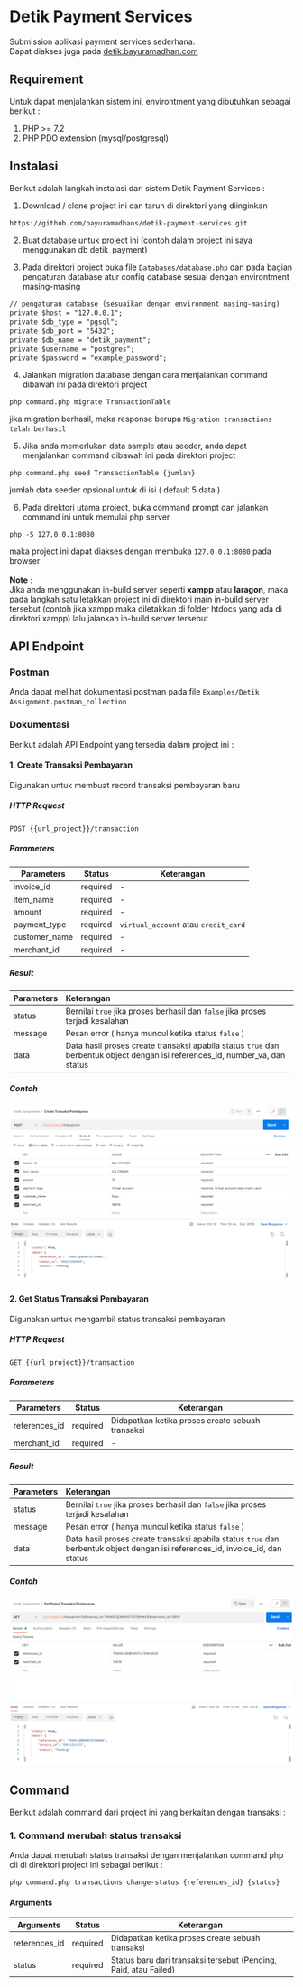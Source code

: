 # Detik Payment Services
Submission aplikasi payment services sederhana.<br>
Dapat diakses juga pada [detik.bayuramadhan.com](https://detik.bayuramadhan.com)

## Requirement
Untuk dapat menjalankan sistem ini, environtment yang dibutuhkan sebagai berikut :
1. PHP >= 7.2
2. PHP PDO extension (mysql/postgresql)

## Instalasi
Berikut adalah langkah instalasi dari sistem Detik Payment Services :
1. Download / clone project ini dan taruh di direktori yang diinginkan
```
https://github.com/bayuramadhans/detik-payment-services.git
```
2. Buat database untuk project ini (contoh dalam project ini saya menggunakan db detik_payment)

3. Pada direktori project buka file `Databases/database.php` dan pada bagian 
pengaturan database atur config database sesuai dengan environtment masing-masing
```
// pengaturan database (sesuaikan dengan environment masing-masing)
private $host = "127.0.0.1";
private $db_type = "pgsql";
private $db_port = "5432";
private $db_name = "detik_payment";
private $username = "postgres";
private $password = "example_password";
```

4. Jalankan migration database dengan cara menjalankan command dibawah ini pada direktori project
```
php command.php migrate TransactionTable
```
jika migration berhasil, maka response berupa `Migration transactions telah berhasil`

5. Jika anda memerlukan data sample atau seeder, anda dapat menjalankan command dibawah ini pada direktori project
```
php command.php seed TransactionTable {jumlah}
```
jumlah data seeder opsional untuk di isi ( default 5 data )

6. Pada direktori utama project, buka command prompt dan jalankan command ini untuk memulai php server
```
php -S 127.0.0.1:8080
```
maka project ini dapat diakses dengan membuka `127.0.0.1:8080` pada browser
<br><br>
<b>Note</b> : <br>
Jika anda menggunakan in-build server seperti <b>xampp</b> atau <b>laragon</b>, maka pada langkah satu letakkan project ini di direktori main in-build server tersebut (contoh jika xampp maka diletakkan di folder htdocs yang ada di direktori xampp) lalu jalankan in-build server tersebut 

## API Endpoint
### Postman
Anda dapat melihat dokumentasi postman pada file `Examples/Detik Assignment.postman_collection`
### Dokumentasi
Berikut adalah API Endpoint yang tersedia dalam project ini :

#### 1. Create Transaksi Pembayaran
Digunakan untuk membuat record transaksi pembayaran baru
##### HTTP Request
```
POST {{url_project}}/transaction
```
##### Parameters

| Parameters    |Status         | Keterangan                        |
| ------------- |:-------------:| -------------                     |
| invoice_id    | required	  	| - |
| item_name     | required      | - |
| amount        | required      | - |
| payment_type  | required      | `virtual_account` atau `credit_card` |
| customer_name | required      | - |
| merchant_id   | required      | - |

##### Result

| Parameters    |  Keterangan  |
| ------------- |:--------------|
|status         | Bernilai `true` jika proses berhasil dan `false` jika proses terjadi kesalahan|
|message        | Pesan error ( hanya muncul ketika status `false` ) |
|data           | Data hasil proses create transaksi apabila status `true` dan berbentuk object dengan isi references_id, number_va, dan status|

##### Contoh
![Contoh Create Transaksi Pembayaran Postman](Examples/create_sample.PNG "Contoh Create Transaksi Pembayaran Postman")

#### 2. Get Status Transaksi Pembayaran
Digunakan untuk mengambil status transaksi pembayaran
##### HTTP Request
```
GET {{url_project}}/transaction
```
##### Parameters

| Parameters    |Status         | Keterangan                        |
| ------------- |:-------------:| -------------                     |
| references_id | required	  	| Didapatkan ketika proses create sebuah transaksi |
| merchant_id   | required      | - |

##### Result

| Parameters    |  Keterangan  |
| ------------- |:--------------|
|status         | Bernilai `true` jika proses berhasil dan `false` jika proses terjadi kesalahan|
|message        | Pesan error ( hanya muncul ketika status `false` ) |
|data           | Data hasil proses create transaksi apabila status `true` dan berbentuk object dengan isi references_id, invoice_id, dan status|

##### Contoh
![Contoh Create Transaksi Pembayaran Postman](Examples/get_status_sample.PNG "Contoh Create Transaksi Pembayaran Postman")

## Command
Berikut adalah command dari project ini yang berkaitan dengan transaksi :
### 1. Command merubah status transaksi
Anda dapat merubah status transaksi dengan menjalankan command php cli di direktori project ini sebagai berikut :
```
php command.php transactions change-status {references_id} {status}
```
#### Arguments

| Arguments    |Status         | Keterangan                        |
| ------------- |:-------------:| -------------                     |
| references_id | required	  	| Didapatkan ketika proses create sebuah transaksi |
| status   | required      | Status baru dari transaksi tersebut (Pending, Paid, atau Failed) |
